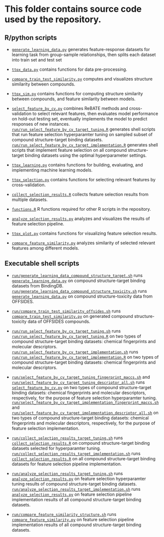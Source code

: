 # This folder contains source code used by the repository.

## R/python scripts 

+ [`generate_learning_data.py`](generate_learning_data.py) generates feature-response datasets for learning task from group-sample relationships, then splits each dataset into train set and test set   

+ [`ttox_data.py`](ttox_data.py) contains functions for data pre-processing.  

+ [`compare_train_test_similarity.py`](compare_train_test_similarity.py) computes and visualizes structure similarity between compounds.

+ [`ttox_sim.py`](ttox_sim.py) contains functions for computing structure similarity between compounds, and feature similarity between models.

+ [`select_feature_by_cv.py`](select_feature_by_cv.py) combines ReBATE methods and cross-validation to select relevant features, then evaluates model performance on hold-out testing set, eventually implements the model to predict responses of new instances. [`run/run_select_feature_by_cv_target_tuning.R`](run/run_select_feature_by_cv_target_tuning.R) generates shell scripts that run feature selection hyperparamter tuning on sampled subset of compound structure-target binding datasets. [`run/run_select_feature_by_cv_target_implementation.R`](run/run_select_feature_by_cv_target_implementation.R) generates shell scripts that implement feature selection on all compound structure-target binding datasets using the optimal hyperparameter settings. 

+ [`ttox_learning.py`](ttox_learning.py) contains functions for building, evaluating, and implementing machine learning models. 

+ [`ttox_selection.py`](ttox_selection.py) contains functions for selecting relevant features by cross-validation. 

+ [`collect_selection_results.R`](collect_selection_results.R) collects feature selection results from multiple datasets.

+ [`functions.R`](functions.R) R functions required for other R scripts in the repository.

+ [`analyze_selection_results.py`](analyze_selection_results.py) analyzes and visualizes the results of feature selection pipeline.  

+ [`ttox_plot.py`](ttox_plot.py) contains functions for visualizing feature selection results. 

+ [`compare_feature_similarity.py`](compare_feature_similarity.py) analyzes similarity of selected relevant features among different models. 

## Executable shell scripts

+ [`run/generate_learning_data_compound_structure_target.sh`](run/generate_learning_data_compound_structure_target.sh) runs [`generate_learning_data.py`](generate_learning_data.py) on compound structure-target binding datasets from BindingDB. [`run/generate_learning_data_compound_structure_toxicity.sh`](run/generate_learning_data_compound_structure_toxicity.sh) runs [`generate_learning_data.py`](generate_learning_data.py) on compound structure-toxicity data from OFFSIDES.

+ [`run/compare_train_test_similarity_offsides.sh`](run/compare_train_test_similarity_offsides.sh) runs [`compare_train_test_similarity.py`](compare_train_test_similarity.py) on generated compound structure-toxicity data of OFFSIDES compounds.

+ [`run/run_select_feature_by_cv_target_tuning.sh`](run/run_select_feature_by_cv_target_tuning.sh) runs [`run/run_select_feature_by_cv_target_tuning.R`](run/run_select_feature_by_cv_target_tuning.R) on two types of compound structure-target binding datasets: chemical fingerprints and molecular descriptors. [`run/run_select_feature_by_cv_target_implementation.sh`](run/run_select_feature_by_cv_target_implementation.sh) runs [`run/run_select_feature_by_cv_target_implementation.R`](run/run_select_feature_by_cv_target_implementation.R) on two types of compound structure-target binding datasets: chemical fingerprints and molecular descriptors.

+ [`run/select_feature_by_cv_target_tuning_fingerprint_maccs.sh`](run/select_feature_by_cv_target_tuning_fingerprint_maccs.sh) and [`run/select_feature_by_cv_target_tuning_descriptor_all.sh`](run/select_feature_by_cv_target_tuning_descriptor_all.sh) runs [`select_feature_by_cv.py`](select_feature_by_cv.py) on two types of compound structure-target binding datasets: chemical fingerprints and molecular descriptors, respectively, for the purpose of feature selection hyperparamter tuning. [`run/select_feature_by_cv_target_implementation_fingerprint_maccs.sh`](run/select_feature_by_cv_target_implementation_fingerprint_maccs.sh) and [`run/select_feature_by_cv_target_implementation_descriptor_all.sh`](run/select_feature_by_cv_target_implementation_descriptor_all.sh) on two types of compound structure-target binding datasets: chemical fingerprints and molecular descriptors, respectively, for the purpose of feature selection implementation.

+ [`run/collect_selection_results_target_tuning.sh`](run/collect_selection_results_target_tuning.sh) runs [`collect_selection_results.R`](collect_selection_results.R) on compound structure-target binding datasets selected for hyperparamter tuning. [`run/collect_selection_results_target_implementation.sh`](run/collect_selection_results_target_implementation.sh) runs [`collect_selection_results.R`](collect_selection_results.R) on all compound structure-target binding datasets for feature selection pipeline implementation. 

+ [`run/analyze_selection_results_target_tuning.sh`](run/analyze_selection_results_target_tuning.sh) runs [`analyze_selection_results.py`](analyze_selection_results.py) on feature selection hyperparamter tuning results of compound structure-target binding datasets. [`run/analyze_selection_results_target_implementation.sh`](run/analyze_selection_results_target_implementation.sh) runs [`analyze_selection_results.py`](analyze_selection_results.py) on feature selection pipeline implementation results of all compound structure-target binding datasets.

+ [`run/compare_feature_similarity_structure.sh`](run/compare_feature_similarity_structure.sh) runs [`compare_feature_similarity.py`](compare_feature_similarity.py) on feature selection pipeline implementation results of all compound structure-target binding datasets. 

